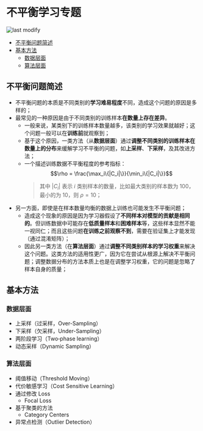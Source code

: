 不平衡学习专题
===
<!--START_SECTION:badge-->

![last modify](https://img.shields.io/static/v1?label=last%20modify&message=2022-07-27%2014:30:06&color=yellowgreen&style=flat-square)

<!--END_SECTION:badge-->

- [不平衡问题简述](#不平衡问题简述)
- [基本方法](#基本方法)
    - [数据层面](#数据层面)
    - [算法层面](#算法层面)


## 不平衡问题简述

- 不平衡问题的本质是不同类别的**学习难易程度**不同，造成这个问题的原因是多样的；
- 最常见的一种原因是由于不同类别的训练样本**在数量上存在差异**。
    - 一般来说，某类别下的训练样本数量越多，该类别的学习效果就越好；这个问题一般可以在**训练前**就观察到；
    - 基于这个原因，一类方法（从**数据层面**）通过**调整不同类别的训练样本在数量上的分布**来缓解学习不平衡的问题，如**上采样**、**下采样**，及其改进方法；
    - 一个描述训练数据不平衡程度的参考指标：
        $$\rho = \frac{\max_i\{|C_i|\}}{\min_i\{|C_i|\}}$$
        > 其中 $|C_i|$ 表示 $i$ 类别样本的数量，比如最大类别的样本数为 100，最小的为 10，则 $\rho=10$；
- 另一方面，即使是在样本数量均衡的数据上训练也可能发生不平衡问题；
    - 造成这个现象的原因是因为学习器假设了**不同样本对模型的贡献是相同的**。但训练数据中可能存在**低质量样本**和**困难样本**等，这些样本显然不能一视同仁；而且这些问题**在训练之前观察不到**，需要在验证集上才能发现（通过混淆矩阵）；
    - 因此另一类方法（在**算法层面**）通过**调整不同类别样本的学习权重**来解决这个问题。这类方法的适用性更广，因为它在尝试从根源上解决不平衡问题；调整数据分布的方法本质上也是在调整学习权重，它的问题是忽略了样本自身的质量；


## 基本方法

### 数据层面

- 上采样（过采样，Over-Sampling）
- 下采样（欠采样，Under-Sampling）
- 两阶段学习（Two‑phase learning）
- 动态采样（Dynamic Sampling）


### 算法层面

- 阈值移动（Threshold Moving）
- 代价敏感学习（Cost Sensitive Learning）
- 通过修改 Loss
    - Focal Loss
- 基于聚类的方法
    - Category Centers
- 异常点检测（Outlier Detection）

